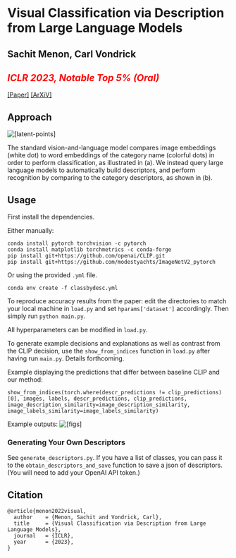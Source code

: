 # Visual Classification via Description from Large Language Models
## Sachit Menon, Carl Vondrick
## <span style="color:red">*ICLR 2023, Notable Top 5% (Oral)*</span>

[[Paper]](https://arxiv.org/pdf/2210.07183.pdf)
[[ArXiV]](https://arxiv.org/abs/2210.07183)

## Approach


![[latent-points]](./figs/latent-points.png)

The standard vision-and-language model compares image embeddings (white dot) to word embeddings of the category name (colorful dots) in order to perform classification, as illustrated in (a). We instead query large language models to automatically build descriptors, and perform recognition by comparing to the category descriptors, as shown in (b).

## Usage

First install the dependencies.

Either manually:
```
conda install pytorch torchvision -c pytorch
conda install matplotlib torchmetrics -c conda-forge
pip install git+https://github.com/openai/CLIP.git
pip install git+https://github.com/modestyachts/ImageNetV2_pytorch
```

Or using the provided `.yml` file.
```
conda env create -f classbydesc.yml
```

To reproduce accuracy results from the paper: edit the directories to match your local machine in `load.py` and set `hparams['dataset']` accordingly. Then simply run `python main.py`.

All hyperparameters can be modified in `load.py`.

To generate example decisions and explanations as well as contrast from the CLIP decision, use the `show_from_indices` function in `load.py` after having run `main.py`. Details forthcoming.

Example displaying the predictions that differ between baseline CLIP and our method:
```
show_from_indices(torch.where(descr_predictions != clip_predictions)[0], images, labels, descr_predictions, clip_predictions, image_description_similarity=image_description_similarity, image_labels_similarity=image_labels_similarity)
```

Example outputs:
![[figs]](./figs/explanations.png)

### Generating Your Own Descriptors
See `generate_descriptors.py`. If you have a list of classes, you can pass it to the `obtain_descriptors_and_save` function to save a json of descriptors. (You will need to add your OpenAI API token.)


## Citation
```
@article{menon2022visual,
  author    = {Menon, Sachit and Vondrick, Carl},
  title     = {Visual Classification via Description from Large Language Models},
  journal   = {ICLR},
  year      = {2023},
}
```
